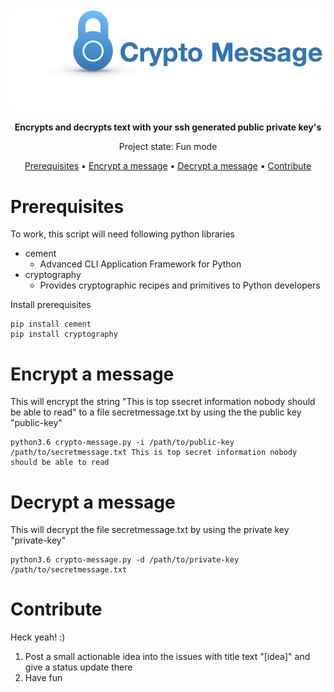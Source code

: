 
<h1 align="center">
  <br>
  <img align="center"
     title="Size Limit logo" src="./crypto-message-logo.png">

</h1>


     
<p align="center">
<b>Encrypts and decrypts text with your ssh generated public private key's</b>
</p> 
<p align="center">
  Project state: Fun mode
</p>
<p align="center">
  <a href="#prerequisites">Prerequisites</a> •
  <a href="#encrypt-a-message">Encrypt a message</a> •
  <a href="#decrypt-a-message">Decrypt a message</a> •
  <a href="#contribute">Contribute</a>
</p>

# Prerequisites

To work, this script will need following python libraries

- cement
  - Advanced CLI Application Framework for Python
- cryptography
  - Provides cryptographic recipes and primitives to Python developers

Install prerequisites

~~~
pip install cement
pip install cryptography
~~~

# Encrypt a message

This will encrypt the string "This is top ssecret information nobody should be able to read" to a file secretmessage.txt by using the the public key "public-key"

~~~
python3.6 crypto-message.py -i /path/to/public-key /path/to/secretmessage.txt This is top secret information nobody should be able to read
~~~

# Decrypt a message

This will decrypt the file secretmessage.txt by using the private key "private-key"

~~~
python3.6 crypto-message.py -d /path/to/private-key /path/to/secretmessage.txt 
~~~

# Contribute

Heck yeah! :)

1. Post a small actionable idea into the issues with title text "[idea]" and give a status update there
2. Have fun
